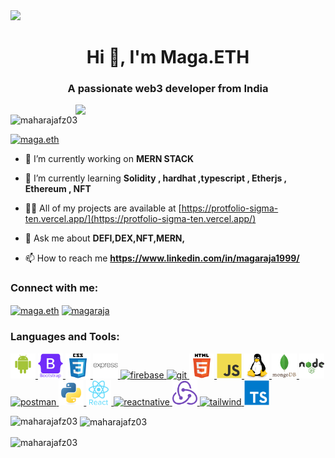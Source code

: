 <img src="https://www.google.com/url?sa=i&url=https%3A%2F%2Fwww.logicraysacademy.com%2Fblog%2Fmern-stack-vs-mean-stack%2F&psig=AOvVaw12iAJqZGJ22CcvK3BUo-7G&ust=1717738523744000&source=images&cd=vfe&opi=89978449&ved=0CBIQjRxqFwoTCLCw6OmgxoYDFQAAAAAdAAAAABAE"/>
<h1 align="center">Hi 👋, I'm Maga.ETH</h1>
<h3 align="center">A passionate web3 developer from India</h3>
<img align="right" width="400" src="https://mir-s3-cdn-cf.behance.net/project_modules/hd/06f21a161921919.63cd7887d0a70.gif"/>

<p align="left"> <img src="https://komarev.com/ghpvc/?username=maharajafz03&label=Profile%20views&color=0e75b6&style=flat" alt="maharajafz03" /> </p>

<p align="left"> <a href="https://twitter.com/maga.eth" target="blank"><img src="https://img.shields.io/twitter/follow/maga.eth?logo=twitter&style=for-the-badge" alt="maga.eth" /></a> </p>

- 🔭 I’m currently working on **MERN STACK**

- 🌱 I’m currently learning **Solidity , hardhat ,typescript , Etherjs , Ethereum , NFT**

- 👨‍💻 All of my projects are available at [https://protfolio-sigma-ten.vercel.app/](https://protfolio-sigma-ten.vercel.app/)

- 💬 Ask me about **DEFI,DEX,NFT,MERN,**

- 📫 How to reach me **https://www.linkedin.com/in/magaraja1999/**

<h3 align="left">Connect with me:</h3>
<p align="left">
<a href="https://twitter.com/maga.eth" target="blank"><img align="center" src="https://raw.githubusercontent.com/rahuldkjain/github-profile-readme-generator/master/src/images/icons/Social/twitter.svg" alt="maga.eth" height="30" width="40" /></a>
<a href="https://linkedin.com/in/magaraja" target="blank"><img align="center" src="https://raw.githubusercontent.com/rahuldkjain/github-profile-readme-generator/master/src/images/icons/Social/linked-in-alt.svg" alt="magaraja" height="30" width="40" /></a>
</p>

<h3 align="left">Languages and Tools:</h3>
<p align="left"> <a href="https://developer.android.com" target="_blank" rel="noreferrer"> <img src="https://raw.githubusercontent.com/devicons/devicon/master/icons/android/android-original-wordmark.svg" alt="android" width="40" height="40"/> </a> <a href="https://getbootstrap.com" target="_blank" rel="noreferrer"> <img src="https://raw.githubusercontent.com/devicons/devicon/master/icons/bootstrap/bootstrap-plain-wordmark.svg" alt="bootstrap" width="40" height="40"/> </a> <a href="https://www.w3schools.com/css/" target="_blank" rel="noreferrer"> <img src="https://raw.githubusercontent.com/devicons/devicon/master/icons/css3/css3-original-wordmark.svg" alt="css3" width="40" height="40"/> </a> <a href="https://expressjs.com" target="_blank" rel="noreferrer"> <img src="https://raw.githubusercontent.com/devicons/devicon/master/icons/express/express-original-wordmark.svg" alt="express" width="40" height="40"/> </a> <a href="https://firebase.google.com/" target="_blank" rel="noreferrer"> <img src="https://www.vectorlogo.zone/logos/firebase/firebase-icon.svg" alt="firebase" width="40" height="40"/> </a> <a href="https://git-scm.com/" target="_blank" rel="noreferrer"> <img src="https://www.vectorlogo.zone/logos/git-scm/git-scm-icon.svg" alt="git" width="40" height="40"/> </a> <a href="https://www.w3.org/html/" target="_blank" rel="noreferrer"> <img src="https://raw.githubusercontent.com/devicons/devicon/master/icons/html5/html5-original-wordmark.svg" alt="html5" width="40" height="40"/> </a> <a href="https://developer.mozilla.org/en-US/docs/Web/JavaScript" target="_blank" rel="noreferrer"> <img src="https://raw.githubusercontent.com/devicons/devicon/master/icons/javascript/javascript-original.svg" alt="javascript" width="40" height="40"/> </a> <a href="https://www.linux.org/" target="_blank" rel="noreferrer"> <img src="https://raw.githubusercontent.com/devicons/devicon/master/icons/linux/linux-original.svg" alt="linux" width="40" height="40"/> </a> <a href="https://www.mongodb.com/" target="_blank" rel="noreferrer"> <img src="https://raw.githubusercontent.com/devicons/devicon/master/icons/mongodb/mongodb-original-wordmark.svg" alt="mongodb" width="40" height="40"/> </a> <a href="https://nodejs.org" target="_blank" rel="noreferrer"> <img src="https://raw.githubusercontent.com/devicons/devicon/master/icons/nodejs/nodejs-original-wordmark.svg" alt="nodejs" width="40" height="40"/> </a> <a href="https://postman.com" target="_blank" rel="noreferrer"> <img src="https://www.vectorlogo.zone/logos/getpostman/getpostman-icon.svg" alt="postman" width="40" height="40"/> </a> <a href="https://www.python.org" target="_blank" rel="noreferrer"> <img src="https://raw.githubusercontent.com/devicons/devicon/master/icons/python/python-original.svg" alt="python" width="40" height="40"/> </a> <a href="https://reactjs.org/" target="_blank" rel="noreferrer"> <img src="https://raw.githubusercontent.com/devicons/devicon/master/icons/react/react-original-wordmark.svg" alt="react" width="40" height="40"/> </a> <a href="https://reactnative.dev/" target="_blank" rel="noreferrer"> <img src="https://reactnative.dev/img/header_logo.svg" alt="reactnative" width="40" height="40"/> </a> <a href="https://redux.js.org" target="_blank" rel="noreferrer"> <img src="https://raw.githubusercontent.com/devicons/devicon/master/icons/redux/redux-original.svg" alt="redux" width="40" height="40"/> </a> <a href="https://tailwindcss.com/" target="_blank" rel="noreferrer"> <img src="https://www.vectorlogo.zone/logos/tailwindcss/tailwindcss-icon.svg" alt="tailwind" width="40" height="40"/> </a> <a href="https://www.typescriptlang.org/" target="_blank" rel="noreferrer"> <img src="https://raw.githubusercontent.com/devicons/devicon/master/icons/typescript/typescript-original.svg" alt="typescript" width="40" height="40"/> </a> </p>

<p><img align="left" src="https://github-readme-stats.vercel.app/api/top-langs?username=maharajafz03&show_icons=true&locale=en&layout=compact" alt="maharajafz03" /></p>

<p>&nbsp;<img align="center" src="https://github-readme-stats.vercel.app/api?username=maharajafz03&show_icons=true&locale=en" alt="maharajafz03" /></p>

<p><img align="center" src="https://github-readme-streak-stats.herokuapp.com/?user=maharajafz03&" alt="maharajafz03" /></p>
